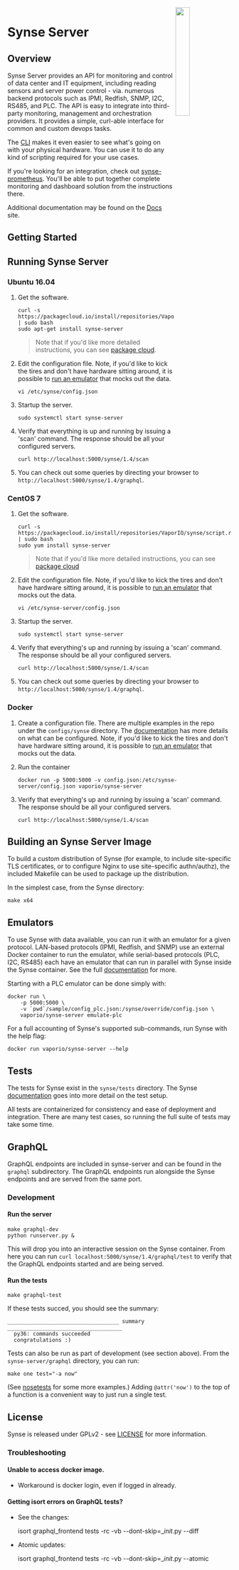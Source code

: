 <img src="https://github.com/vapor-ware/synse-server/raw/master/assets/logo.png" width=25% align=right>

# Synse Server

## Overview

Synse Server provides an API for monitoring and control of data center and IT
equipment, including reading sensors and server power control - via. numerous
backend protocols such as IPMI, Redfish, SNMP, I2C, RS485, and PLC. The API is
easy to integrate into third-party monitoring, management and orchestration
providers. It provides a simple, curl-able interface for common and custom
devops tasks.

The [CLI](cli) makes it even easier to see what's going on with your physical
hardware. You can use it to do any kind of scripting required for your use cases.

If you're looking for an integration, check out [synse-prometheus](prometheus).
You'll be able to put together complete monitoring and dashboard solution from
the instructions there.

Additional documentation may be found on the [Docs][docs] site.

## Getting Started

## Running Synse Server

### Ubuntu 16.04

1. Get the software.

    ```
    curl -s https://packagecloud.io/install/repositories/VaporIO/synse/script.deb.sh | sudo bash
    sudo apt-get install synse-server
    ```

    > Note that if you'd like more detailed instructions, you can see [package cloud](pkg-cloud).

2. Edit the configuration file. Note, if you'd like to kick the tires and don't
have hardware sitting around, it is possible to [run an emulator](#emulator) that
mocks out the data.

    ```
    vi /etc/synse/config.json
    ```

3. Startup the server.

    ```
    sudo systemctl start synse-server
    ```

4. Verify that everything is up and running by issuing a 'scan' command. The
response should be all your configured servers.

    ```
    curl http://localhost:5000/synse/1.4/scan
    ```

5. You can check out some queries by directing your browser to `http://localhost:5000/synse/1.4/graphql`.

### CentOS 7

1. Get the software.
    ```
    curl -s https://packagecloud.io/install/repositories/VaporIO/synse/script.rpm.sh | sudo bash
    sudo yum install synse-server
    ```

    > Note that if you'd like more detailed instructions, you can see [package cloud](pkg-cloud)

2. Edit the configuration file. Note, if you'd like to kick the tires and don't
have hardware sitting around, it is possible to [run an emulator](#emulator) that
mocks out the data.

    ```
    vi /etc/synse-server/config.json
    ```

3. Startup the server.

    ```
    sudo systemctl start synse-server
    ```

4. Verify that everything's up and running by issuing a 'scan' command. The
response should be all your configured servers.

    ```
    curl http://localhost:5000/synse/1.4/scan
    ```

5. You can check out some queries by directing your browser to `http://localhost:5000/synse/1.4/graphql`.

### Docker

1. Create a configuration file. There are multiple examples in the repo under the
`configs/synse` directory. The [documentation][docs] has more details on what can
be configured. Note, if you'd like to kick the tires and don't have hardware sitting
around, it is possible to [run an emulator](#emulator) that mocks out the data.

2. Run the container

    ```
    docker run -p 5000:5000 -v config.json:/etc/synse-server/config.json vaporio/synse-server
    ```

4. Verify that everything's up and running by issuing a 'scan' command. The
response should be all your configured servers.

    ```
    curl http://localhost:5000/synse/1.4/scan
    ```

## Building an Synse Server Image

To build a custom distribution of Synse (for example, to include site-specific
TLS certificates, or to configure Nginx to use site-specific authn/authz), the
included Makefile can be used to package up the distribution.

In the simplest case, from the Synse directory:
```
make x64
```

## Emulators

To use Synse with data available, you can run it with an emulator for a given protocol.
LAN-based protocols (IPMI, Redfish, and SNMP) use an external Docker container to
run the emulator, while serial-based protocols (PLC, I2C, RS485) each have an emulator
that can run in parallel with Synse inside the Synse container. See the full
[documentation][docs] for more.

Starting with a PLC emulator can be done simply with:

```
docker run \
    -p 5000:5000 \
    -v `pwd`/sample/config_plc.json:/synse/override/config.json \
    vaporio/synse-server emulate-plc
```

For a full accounting of Synse's supported sub-commands, run Synse with the help flag:
```
docker run vaporio/synse-server --help
```

## Tests

The tests for Synse exist in the `synse/tests` directory. The Synse [documentation][docs]
goes into more detail on the test setup.

All tests are containerized for consistency and ease of deployment and integration.
There are many test cases, so running the full suite of tests may take some time.

## GraphQL

GraphQL endpoints are included in synse-server and can be found in the `graphql`
subdirectory. The GraphQL endpoints run alongside the Synse endpoints and are served
from the same port.

### Development

#### Run the server

```
make graphql-dev
python runserver.py &
```

This will drop you into an interactive session on the Synse container. From here you
can run `curl localhost:5000/synse/1.4/graphql/test` to verify that the GraphQL endpoints
started and are being served.

#### Run the tests

```
make graphql-test
```

If these tests succed, you should see the summary:
```
___________________________________ summary ____________________________________
  py36: commands succeeded
  congratulations :)
```

Tests can also be run as part of development (see section above). From the `synse-server/graphql`
directory, you can run:
```
make one test="-a now"
```

(See [nosetests](http://nose.readthedocs.io/en/latest/usage.html) for some more examples.)
Adding `@attr('now')` to the top of a function is a convenient way to just run a single test.

## License
Synse is released under GPLv2 - see [LICENSE](license) for more information.


### Troubleshooting

#### Unable to access docker image.
- Workaround is docker login, even if logged in already.

#### Getting isort errors on GraphQL tests?

- See the changes:

    isort graphql_frontend tests -rc -vb --dont-skip=__init_.py --diff

- Atomic updates:

    isort graphql_frontend tests -rc -vb --dont-skip=__init_.py --atomic


[cli]: https://github.com/vapor-ware/synse-cli
[docs]: http://opendcre.com
[license]: https://github.com/vapor-ware/synse-server/blob/master/LICENSE
[pkg-cloud]: https://packagecloud.io/VaporIO/synse/install
[prometheus]: https://github.com/vapor-ware/synse-prometheus
